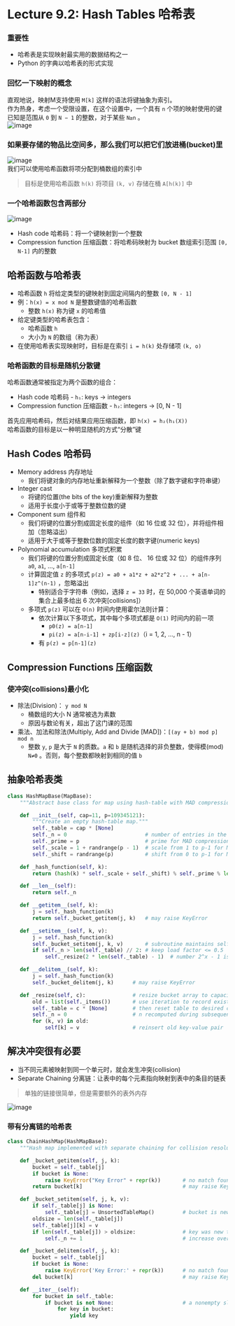 # Lecture 9.2: Hash Tables 哈希表  

### 重要性  
- 哈希表是实现映射最实用的数据结构之一  
- Python 的字典以哈希表的形式实现  

### 回忆一下映射的概念
直观地说，映射M支持使用 `M[k]` 这样的语法将键抽象为索引。  
作为热身，考虑一个受限设置，在这个设置中，一个具有 `n` 个项的映射使用的键已知是范围从 `0` 到 `N − 1` 的整数，对于某些 `N≥n` 。  
![image](img/09-2-1.png)  

### 如果要存储的物品比空间多，那么我们可以把它们放进桶(bucket)里  
![image](img/09-2-2.png)  
我们可以使用哈希函数将项分配到桶数组的索引中  
> 目标是使用哈希函数 `h(k)` 将项目 `(k, v)` 存储在桶 `A[h(k)]` 中  

### 一个哈希函数包含两部分  
![image](img/09-2-3.png)  
- Hash code 哈希码：将一个键映射到一个整数  
- Compression function 压缩函数：将哈希码映射为 bucket 数组索引范围 `[0, N-1]` 内的整数  

## 哈希函数与哈希表  
- 哈希函数 `h` 将给定类型的键映射到固定间隔内的整数 `[0, N - 1]`  
- 例：`h(x) = x mod N` 是整数键值的哈希函数  
    - 整数 `h(x)` 称为键 `x` 的哈希值  
- 给定键类型的哈希表包含：  
    - 哈希函数 `h`  
    - 大小为 `N` 的数组（称为表）  
- 在使用哈希表实现映射时，目标是在索引 `i = h(k)` 处存储项 `(k, o)`  

### 哈希函数的目标是随机分散键  
哈希函数通常被指定为两个函数的组合：  
- Hash code 哈希码 - `h₁`: keys → integers  
- Compression function 压缩函数 - `h₂`: integers → [0, N - 1]  

首先应用哈希码，然后对结果应用压缩函数，即 `h(x) = h₂(h₁(X))`  
哈希函数的目标是以一种明显随机的方式“分散”键  

## Hash Codes 哈希码  
- Memory address 内存地址  
    - 我们将键对象的内存地址重新解释为一个整数（除了数字键和字符串键）  
- Integer cast  
    - 将键的位置(the bits of the key)重新解释为整数  
    - 适用于长度小于或等于整数位数的键  
- Component sum 组件和  
    - 我们将键的位置分割成固定长度的组件（如 16 位或 32 位），并将组件相加（忽略溢出）  
    - 适用于大于或等于整数位数的固定长度的数字键(numeric keys)  
- Polynomial accumulation 多项式积累
    - 我们将键的位置分割成固定长度（如 8 位、 16 位或 32 位）的组件序列 `a0`, `a1`, ..., `a[n-1]`  
    - 计算固定值 `z` 的多项式 `p(z) = a0 + a1*z + a2*z^2 + ... + a[n-1]z^(n-1)` ，忽略溢出  
        - 特别适合于字符串（例如，选择 `z = 33` 时，在 50,000 个英语单词的集合上最多给出 6 次冲突[collisions]）  
    - 多项式 `p(z)` 可以在 `O(n)` 时间内使用霍尔法则计算：  
        - 依次计算以下多项式，其中每个多项式都是 `O(1)` 时间内的前一项  
            - `p0(z) = a[n-1]`  
            - `pi(z) = a[n-i-1] + zp[i-z](z)`（i = 1, 2, ..., n - 1）  
        - 有 `p(z) = p[n-1](z)`  

## Compression Functions 压缩函数  
### 使冲突(collisions)最小化  
- 除法(Division)： `y mod N`  
    - 桶数组的大小 N 通常被选为素数  
    - 原因与数论有关，超出了这门课的范围  
- 乘法、加法和除法(Multiply, Add and Divide [MAD])：`[(ay + b) mod p] mod n`
    - 整数 `y`, `p` 是大于 `N` 的质数。`a` 和 `b` 是随机选择的非负整数，使得模(mod) `N≠0` 。否则，每个整数都映射到相同的值 `b`  

## 抽象哈希表类  
```Python
class HashMapBase(MapBase):
    """Abstract base class for map using hash-table with MAD compression."""

    def __init__(self, cap=11, p=109345121):
        """Create an empty hash-table map."""
        self._table = cap * [None]
        self._n = 0                         # number of entries in the map
        self._prime = p                     # prime for MAD compression
        self._scale = 1 + randrange(p - 1)  # scale from 1 to p-1 for MAD
        self._shift = randrange(p)          # shift from 0 to p-1 for MAD

    def _hash_function(self, k):
        return (hash(k) * self._scale + self._shift) % self._prime % len(self._table)

    def __len__(self):
        return self._n

    def __getitem__(self, k):
        j = self._hash_function(k)
        return self._bucket_getitem(j, k)   # may raise KeyError

    def __setitem__(self, k, v):
        j = self._hash_function(k)
        self._bucket_setitem(j, k, v)       # subroutine maintains self._n
        if self._n > len(self._table) // 2: # keep load factor <= 0.5
            self._resize(2 * len(self._table) - 1)  # number 2^x - 1 is often prime

    def __delitem__(self, k):
        j = self._hash_function(k)
        self._bucket_delitem(j, k)      # may raise KeyError

    def _resize(self, c):               # resize bucket array to capacity c
        old = list(self._items())       # use iteration to record existing items
        self._table = c * [None]        # then reset table to desired capacity
        self._n = 0                     # n recomputed during subsequent adds
        for (k, v) in old:
            self[k] = v                 # reinsert old key-value pair
```

## 解决冲突很有必要  
- 当不同元素被映射到同一个单元时，就会发生冲突(collision)  
- Separate Chaining 分离链：让表中的每个元素指向映射到表中的条目的链表  
> 单独的链接很简单，但是需要额外的表外内存  

![image](img/09-2-4.png)  

### 带有分离链的哈希表
```Python
class ChainHashMap(HashMapBase):
    """Hash map implemented with separate chaining for collision resolution."""

    def _bucket_getitem(self, j, k):
        bucket = self._table[j]
        if bucket is None:
            raise KeyError("Key Error" + repr(k))       # no match found
        return bucket[k]                                # may raise KeyError

    def _bucket_setitem(self, j, k, v):
        if self._table[j] is None:
            self._table[j] = UnsortedTableMap()         # bucket is new to the table
        oldsize = len(self._table[j])
        self._table[j][k] = v
        if len(self._table[j]) > oldsize:               # key was new to the table
            self._n += 1                                # increase overall map size

    def _bucket_delitem(self, j, k):
        bucket = self._table[j]
        if bucket is None:
            raise KeyError('Key Error:' + repr(k))      # no match found
        del bucket[k]                                   # may raise KeyError

    def __iter__(self):
        for bucket in self._table:
            if bucket is not None:                      # a nonempty slot
                for key in bucket:
                    yield key
```